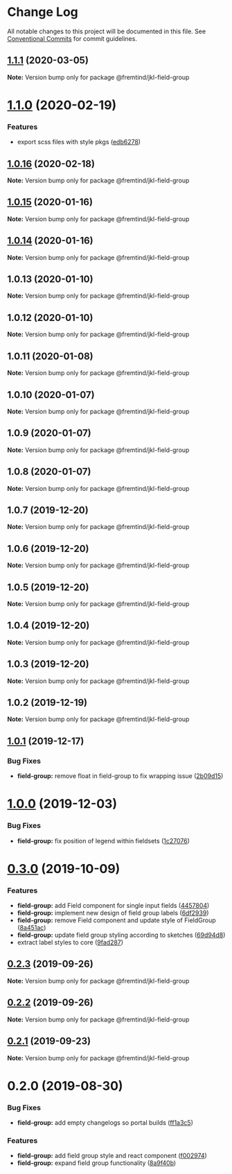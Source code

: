 # Change Log

All notable changes to this project will be documented in this file.
See [Conventional Commits](https://conventionalcommits.org) for commit guidelines.

## [1.1.1](https://github.com/fremtind/jokul/compare/@fremtind/jkl-field-group@1.1.0...@fremtind/jkl-field-group@1.1.1) (2020-03-05)

**Note:** Version bump only for package @fremtind/jkl-field-group





# [1.1.0](https://github.com/fremtind/jokul/compare/@fremtind/jkl-field-group@1.0.16...@fremtind/jkl-field-group@1.1.0) (2020-02-19)


### Features

* export scss files with style pkgs ([edb6278](https://github.com/fremtind/jokul/commit/edb627838075d3d613ae78b6aae765c81067ba6a))





## [1.0.16](https://github.com/fremtind/jokul/compare/@fremtind/jkl-field-group@1.0.15...@fremtind/jkl-field-group@1.0.16) (2020-02-18)

**Note:** Version bump only for package @fremtind/jkl-field-group





## [1.0.15](https://github.com/fremtind/jokul/compare/@fremtind/jkl-field-group@1.0.14...@fremtind/jkl-field-group@1.0.15) (2020-01-16)

**Note:** Version bump only for package @fremtind/jkl-field-group





## [1.0.14](https://github.com/fremtind/jokul/compare/@fremtind/jkl-field-group@1.0.4...@fremtind/jkl-field-group@1.0.14) (2020-01-16)

**Note:** Version bump only for package @fremtind/jkl-field-group





## 1.0.13 (2020-01-10)

**Note:** Version bump only for package @fremtind/jkl-field-group





## 1.0.12 (2020-01-10)

**Note:** Version bump only for package @fremtind/jkl-field-group





## 1.0.11 (2020-01-08)

**Note:** Version bump only for package @fremtind/jkl-field-group





## 1.0.10 (2020-01-07)

**Note:** Version bump only for package @fremtind/jkl-field-group





## 1.0.9 (2020-01-07)

**Note:** Version bump only for package @fremtind/jkl-field-group





## 1.0.8 (2020-01-07)

**Note:** Version bump only for package @fremtind/jkl-field-group





## 1.0.7 (2019-12-20)

**Note:** Version bump only for package @fremtind/jkl-field-group





## 1.0.6 (2019-12-20)

**Note:** Version bump only for package @fremtind/jkl-field-group





## 1.0.5 (2019-12-20)

**Note:** Version bump only for package @fremtind/jkl-field-group





## 1.0.4 (2019-12-20)

**Note:** Version bump only for package @fremtind/jkl-field-group





## 1.0.3 (2019-12-20)

**Note:** Version bump only for package @fremtind/jkl-field-group

## 1.0.2 (2019-12-19)

**Note:** Version bump only for package @fremtind/jkl-field-group

## [1.0.1](https://github.com/fremtind/jokul/compare/@fremtind/jkl-field-group@1.0.0...@fremtind/jkl-field-group@1.0.1) (2019-12-17)

### Bug Fixes

-   **field-group:** remove float in field-group to fix wrapping issue ([2b09d15](https://github.com/fremtind/jokul/commit/2b09d1554bd35ca9dcc17154cb332d8d4aedb59e))

# [1.0.0](https://github.com/fremtind/jokul/compare/@fremtind/jkl-field-group@0.3.0...@fremtind/jkl-field-group@1.0.0) (2019-12-03)

### Bug Fixes

-   **field-group:** fix position of legend within fieldsets ([1c27076](https://github.com/fremtind/jokul/commit/1c2707658a9fd3eaef75f3635edc98e180cb13a7))

# [0.3.0](https://github.com/fremtind/jokul/compare/@fremtind/jkl-field-group@0.2.3...@fremtind/jkl-field-group@0.3.0) (2019-10-09)

### Features

-   **field-group:** add Field component for single input fields ([4457804](https://github.com/fremtind/jokul/commit/4457804))
-   **field-group:** implement new design of field group labels ([6df2939](https://github.com/fremtind/jokul/commit/6df2939))
-   **field-group:** remove Field component and update style of FieldGroup ([8a451ac](https://github.com/fremtind/jokul/commit/8a451ac))
-   **field-group:** update field group styling according to sketches ([69d94d8](https://github.com/fremtind/jokul/commit/69d94d8))
-   extract label styles to core ([9fad287](https://github.com/fremtind/jokul/commit/9fad287))

## [0.2.3](https://github.com/fremtind/jokul/compare/@fremtind/jkl-field-group@0.2.2...@fremtind/jkl-field-group@0.2.3) (2019-09-26)

**Note:** Version bump only for package @fremtind/jkl-field-group

## [0.2.2](https://github.com/fremtind/jokul/compare/@fremtind/jkl-field-group@0.2.1...@fremtind/jkl-field-group@0.2.2) (2019-09-26)

**Note:** Version bump only for package @fremtind/jkl-field-group

## [0.2.1](https://github.com/fremtind/jokul/compare/@fremtind/jkl-field-group@0.2.0...@fremtind/jkl-field-group@0.2.1) (2019-09-23)

**Note:** Version bump only for package @fremtind/jkl-field-group

# 0.2.0 (2019-08-30)

### Bug Fixes

-   **field-group:** add empty changelogs so portal builds ([ff1a3c5](https://github.com/fremtind/jokul/commit/ff1a3c5))

### Features

-   **field-group:** add field group style and react component ([f002974](https://github.com/fremtind/jokul/commit/f002974))
-   **field-group:** expand field group functionality ([8a9f40b](https://github.com/fremtind/jokul/commit/8a9f40b))
